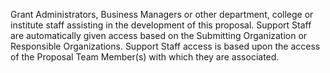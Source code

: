 Grant Administrators, Business Managers or other department, college or institute staff assisting in the development of this proposal.  Support Staff are automatically given access based on the Submitting Organization or Responsible Organizations.  Support Staff access is based upon the access of the Proposal Team Member(s) with which they are associated. 

